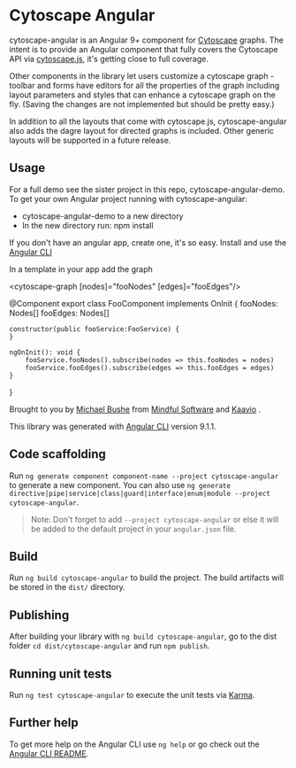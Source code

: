 # Cytoscape Angular

 cytoscape-angular is an Angular 9+ component for [Cytoscape](https://cytoscape.org/) graphs.
 The intent is to provide an Angular component that fully covers the Cytoscape API via 
 [cytoscape.js](https://js.cytoscape.org), it's getting close to full coverage.
   
 Other components in the library let users customize a cytoscape graph - toolbar and forms 
 have editors for all the properties of the graph including layout parameters and styles that can enhance 
 a cytoscape graph on the fly.  (Saving the changes are not implemented but should be pretty easy.)
 
 In addition to all the layouts that come with cytoscape.js, cytoscape-angular also adds 
 the dagre layout for directed graphs is included.  Other generic layouts will be supported 
 in a future release.
 
 ## Usage 
 For a full demo see the sister project in this repo, cytoscape-angular-demo.
 To get your own Angular project running with cytoscape-angular:
 - cytoscape-angular-demo to a new directory
 - In the new directory run:
   npm install 
 
 If you don't have an angular app, create one, it's so easy.  Install and use the
 [Angular CLI](https://github.com/angular/angular-cli)
  
 In a template in your app add the graph 
 
 <cytoscape-graph [nodes]="fooNodes" [edges]="fooEdges"/> 
 
 @Component
 export class FooComponent implements OnInit {
    fooNodes: Nodes[]
    fooEdges: Nodes[]
    
    constructor(public fooService:FooService) {
    }
    
    ngOnInit(): void {
        fooService.fooNodes().subscribe(nodes => this.fooNodes = nodes)
        fooService.fooEdges().subscribe(edges => this.fooEdges = edges)
    }
 }
 
Brought to you by [Michael Bushe](michael@mindfulsoftware.com) from [Mindful Software](https://www.mindfulsoftware.com) and [Kaavio](https://www.kaavio.com) .

This library was generated with [Angular CLI](https://github.com/angular/angular-cli) version 9.1.1.

## Code scaffolding

Run `ng generate component component-name --project cytoscape-angular` to generate a new component. You can also use `ng generate directive|pipe|service|class|guard|interface|enum|module --project cytoscape-angular`.
> Note: Don't forget to add `--project cytoscape-angular` or else it will be added to the default project in your `angular.json` file. 

## Build

Run `ng build cytoscape-angular` to build the project. The build artifacts will be stored in the `dist/` directory.

## Publishing

After building your library with `ng build cytoscape-angular`, go to the dist folder `cd dist/cytoscape-angular` and run `npm publish`.

## Running unit tests

Run `ng test cytoscape-angular` to execute the unit tests via [Karma](https://karma-runner.github.io).

## Further help

To get more help on the Angular CLI use `ng help` or go check out the [Angular CLI README](https://github.com/angular/angular-cli/blob/master/README.md).

